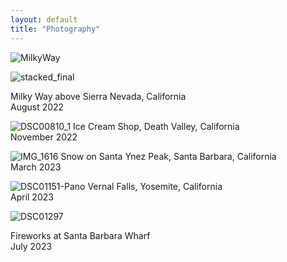 ```yaml
---
layout: default
title: "Photography"
---
```



![MilkyWay](https://user-images.githubusercontent.com/52144339/226821883-1886e2ca-ecb0-4be8-bf29-734fa5de94ca.jpg)

![stacked_final](https://user-images.githubusercontent.com/52144339/229338418-868a4063-647a-4422-aacf-7a46a2c10959.jpg)

Milky Way above Sierra Nevada, California\
August 2022

![DSC00810_1](https://github.com/jiamuH/jiamuh.github.io/assets/52144339/e293bde4-9247-400a-958d-c34e27ee2040)
Ice Cream Shop, Death Valley, California\
November 2022

![IMG_1616](https://user-images.githubusercontent.com/52144339/229338468-f9544cec-c21d-4226-a840-704941eb0a73.jpg)
Snow on Santa Ynez Peak, Santa Barbara, California\
March 2023

![DSC01151-Pano](https://github.com/jiamuH/jiamuh.github.io/assets/52144339/c059ea04-9131-4593-a818-6914879db12e)
Vernal Falls, Yosemite, California\
April 2023

![DSC01297](https://github.com/jiamuH/jiamuh.github.io/assets/52144339/e4d43399-5a4f-434e-bd0c-e5968935ef27)

Fireworks at Santa Barbara Wharf\
July 2023
